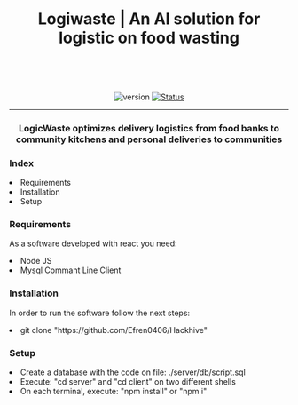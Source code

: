 <h1 align="center">
    <p>Logiwaste | An AI solution for logistic on food wasting</p>
    <br>
</h1>
<div align="center">

  ![version](https://img.shields.io/badge/version-1.0.0-blue.svg)
  [![Status](https://img.shields.io/badge/status-active-success.svg)]()

</div>

---

<h3 align="center">
    LogicWaste optimizes delivery logistics from food banks to community kitchens and personal deliveries to communities
</h3>

<h3>Index</h3>
<p>
    <li>Requirements</li>
    <li>Installation</li>
    <li>Setup</li>
</p>

<h3>Requirements</h3>
<p>
    As a software developed with react you need:
</p>
<lu>
    <li>Node JS</li>
    <li>Mysql Commant Line Client</li>
</lu>

<h3>Installation</h3>
<p>In order to run the software follow the next steps:</p>
<lu>
    <li>git clone "https://github.com/Efren0406/Hackhive"</li>
</lu>
<h3>Setup</h3>
<p>
    <li>Create a database with the code on file: ./server/db/script.sql</li>
    <li> Execute: "cd server" and "cd client" on two different shells</li>
    <li>On each terminal, execute: "npm install" or "npm i"</li>
</p>